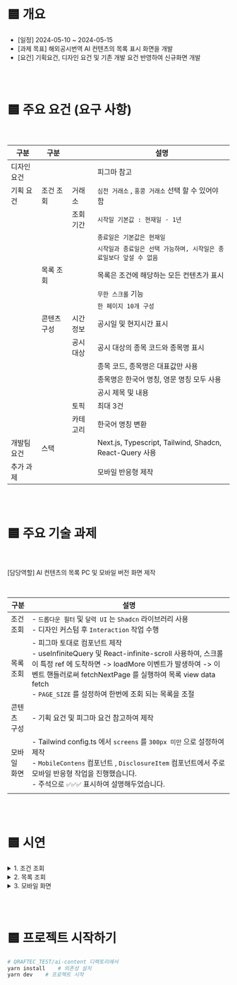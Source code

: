 # 🟦 개요

- [일정] 2024-05-10 ~ 2024-05-15  
- [과제 목표] 해외공시번역 AI 컨텐츠의 목록 표시 화면을 개발
- [요건] 기획요건, 디자인 요건 및 기존 개발 요건 반영하여 신규화면 개발

<br><br>

# 🟦 주요 요건 (요구 사항)

<br>

| 구분        | 구분        |          | 설명                                                                |
| ----------- | ----------- | -------- | ------------------------------------------------------------------- |
| 디자인 요건 |             |          | 피그마 참고                                                         |
| 기획 요건   | 조건 조회   | 거래소   | `심천 거래소` , `홍콩 거래소` 선택 할 수 있어야 함                  |
|             |             | 조회기간 | `시작일 기본값 : 현재일 - 1년`                                      |
|             |             |          | `종료일은 기본값은 현재일`                                          |
|             |             |          | `시작일과 종료일은 선택 가능하며, 시작일은 종료일보다 앞설 수 없음` |
|             | 목록 조회   |          | 목록은 조건에 해당하는 모든 컨텐츠가 표시                           |
|             |             |          | `무한 스크롤` 기능                                                  |
|             |             |          | `한 페이지 10개 구성`                                               |
|             | 콘텐츠 구성 | 시간정보 | 공시일 및 현지시간 표시                                             |
|             |             | 공시대상 | 공시 대상의 종목 코드와 종목명 표시                                 |
|             |             |          | 종목 코드, 종목명은 대표값만 사용                                   |
|             |             |          | 종목명은 한국어 명칭, 영문 명칭 모두 사용                           |
|             |             |          | 공시 제목 및 내용                                                   |
|             |             | 토픽     | 최대 3건                                                            |
|             |             | 카테고리 | 한국어 명칭 변환                                                    |
| 개발팀 요건 | 스택        |          | Next.js, Typescript, Tailwind, Shadcn, React-Query 사용             |
| 추가 과제   |             |          | 모바일 반응형 제작                                                  |

<br><br>

# 🟦 주요 기술 과제 

<br>

[담당역할]  AI 컨텐츠의 목록 PC 및 모바일 버전 화면 제작 

<br>

| 구분     | 설명                                                                                                                                                                                                            |
| ------ | ------------------------------------------------------------------------------------------------------------------------------------------------------------------------------------------------------------- |
| 조건 조회  | - `드롭다운 필터` 및 `달력 UI` 는 `Shadcn` 라이브러리 사용 <br>- 디자인 커스텀 후 `Interaction` 작업 수행                                                                                                                                 |
| 목록 조회  | - 피그마 토대로 컴포넌트 제작 <br>- useInfiniteQuery 및 React-infinite-scroll 사용하여, 스크롤이 특정 ref 에 도착하면 -> loadMore 이벤트가 발생하여 -> 이벤트 핸들러로써 fetchNextPage 를 실행하여 목록 view data fetch<br>- `PAGE_SIZE` 를 설정하여 한번에 조회 되는 목록을 조절 |
| 콘텐츠 구성 | - 기획 요건 및 피그마 요건 참고하여 제작                                                                                                                                                                                      |
| 모바일 화면 | - Tailwind config.ts 에서 `screens` 를 `300px 미만` 으로 설정하여 제작<br>- `MobileContens` 컴포넌트 , `DisclosureItem` 컴포넌트에서 주로 모바일 반응형 작업을 진행했습니다. <br>- 주석으로 `✅✅✅` 표시하여 설명해두었습니다.                                          |
|        |                                                                                                                                                                                                               |
  
<br><br>

# 🟦 시연 

<details>
  <summary> 1. 조건 조회  </summary>



![조건조회](https://i.imgur.com/7jYzD0J.png)(https://youtu.be/5uHmTbK1HbA)





</details>

<details>
  <summary> 2. 목록 조회  </summary>

![목록 조회](https://i.imgur.com/zblYDK8.png)(https://youtu.be/zhgtRtnNCQc)



</details>

<details>
  <summary> 3. 모바일 화면  </summary>

<img src="https://i.imgur.com/MpvxdIg.png" alt="모바일 화면" width="500">

</details>
  
<br><br>

# 🟦 프로젝트 시작하기 
```bash
# QRAFTEC_TEST/ai-content 디렉토리에서 
yarn install    # 의존성 설치
yarn dev    # 프로젝트 시작
